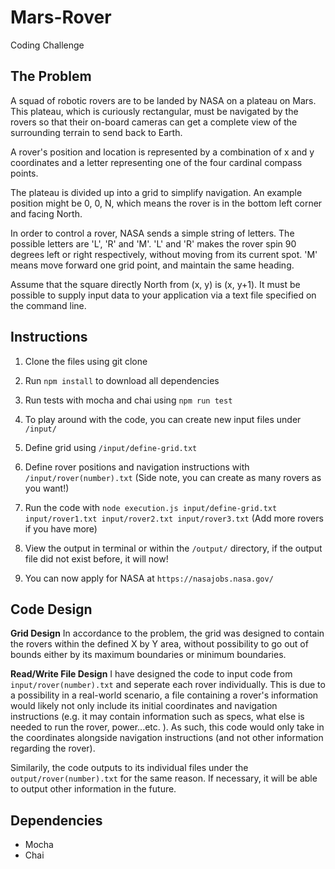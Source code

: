 # Mars-Rover

Coding Challenge

## The Problem

A squad of robotic rovers are to be landed by NASA on a plateau on Mars.
This plateau, which is curiously rectangular, must be navigated by the rovers so that their on-board cameras can get a complete view of the surrounding terrain to send back to Earth.

A rover's position and location is represented by a combination of x and y coordinates and a letter representing one of the four cardinal compass points.

The plateau is divided up into a grid to simplify navigation. An example position might be 0, 0, N, which means the rover is in the bottom left corner and facing North.

In order to control a rover, NASA sends a simple string of letters. The possible letters are 'L', 'R' and 'M'. 'L' and 'R' makes the rover spin 90 degrees left or right respectively, without moving from its current spot. 'M' means move forward one grid point, and maintain the same heading.

Assume that the square directly North from (x, y) is (x, y+1).
It must be possible to supply input data to your application via a text file specified on the command line.

## Instructions

1. Clone the files using git clone

2. Run ```npm install``` to download all dependencies

3. Run tests with mocha and chai using ```npm run test ```

4. To play around with the code, you can create new input files under ```/input/```

5. Define grid using ```/input/define-grid.txt```

6. Define rover positions and navigation instructions with ```/input/rover(number).txt``` (Side note, you can create as many rovers as you want!)

7. Run the code with ```node execution.js input/define-grid.txt input/rover1.txt input/rover2.txt input/rover3.txt``` (Add more rovers if you have more)

8. View the output in terminal or within the ```/output/``` directory, if the output file did not exist before, it will now!

9. You can now apply for NASA at ```https://nasajobs.nasa.gov/```


## Code Design

**Grid Design**
In accordance to the problem, the grid was designed to contain the rovers within the defined X by Y area, without possibility to go out of bounds either by its maximum boundaries or minimum boundaries.

**Read/Write File Design**
I have designed the code to input code from ```input/rover(number).txt``` and seperate each rover individually.
This is due to a possibility in a real-world scenario, a file containing a rover's information would likely not only include its initial coordinates and navigation instructions (e.g. it may contain information such as specs, what else is needed to run the rover, power...etc. ). As such, this code would only take in the coordinates alongside navigation instructions (and not other information regarding the rover).

Similarily, the code outputs to its individual files under the ```output/rover(number).txt``` for the same reason. If necessary, it will be able to output other information in the future.


## Dependencies

- Mocha
- Chai